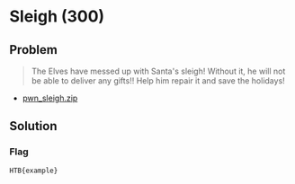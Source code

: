 # Sleigh (300)

## Problem

> The Elves have messed up with Santa's sleigh! Without it, he will not be able to deliver any gifts!! Help him repair it and save the holidays!

* [pwn_sleigh.zip](./pwn_sleigh.zip)

## Solution

### Flag

`HTB{example}`

